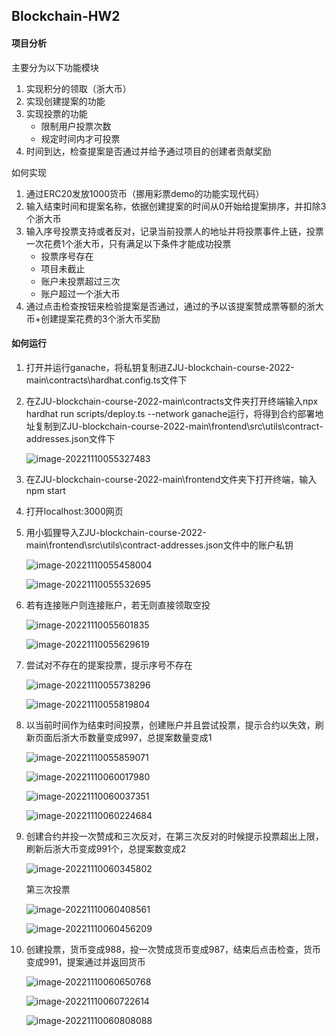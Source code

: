 ## Blockchain-HW2

#### 项目分析

主要分为以下功能模块

1. 实现积分的领取（浙大币）
2. 实现创建提案的功能
3. 实现投票的功能
    - 限制用户投票次数
    - 规定时间内才可投票
4. 时间到达，检查提案是否通过并给予通过项目的创建者贡献奖励



如何实现

1. 通过ERC20发放1000货币（挪用彩票demo的功能实现代码）
2. 输入结束时间和提案名称，依据创建提案的时间从0开始给提案排序，并扣除3个浙大币
3. 输入序号投票支持或者反对，记录当前投票人的地址并将投票事件上链，投票一次花费1个浙大币，只有满足以下条件才能成功投票
    - 投票序号存在
    - 项目未截止
    - 账户未投票超过三次
    - 账户超过一个浙大币
4. 通过点击检查按钮来检验提案是否通过，通过的予以该提案赞成票等额的浙大币+创建提案花费的3个浙大币奖励



#### 如何运行

1. 打开并运行ganache，将私钥复制进ZJU-blockchain-course-2022-main\contracts\hardhat.config.ts文件下

2. 在ZJU-blockchain-course-2022-main\contracts文件夹打开终端输入npx hardhat run scripts/deploy.ts --network ganache运行，将得到合约部署地址复制到ZJU-blockchain-course-2022-main\frontend\src\utils\contract-addresses.json文件下

    ![image-20221110055327483](C:\Users\zhang\AppData\Roaming\Typora\typora-user-images\image-20221110055327483.png)

3. 在ZJU-blockchain-course-2022-main\frontend文件夹下打开终端，输入npm start

4. 打开localhost:3000网页

5. 用小狐狸导入ZJU-blockchain-course-2022-main\frontend\src\utils\contract-addresses.json文件中的账户私钥

    ![image-20221110055458004](C:\Users\zhang\AppData\Roaming\Typora\typora-user-images\image-20221110055458004.png)

    ![image-20221110055532695](C:\Users\zhang\AppData\Roaming\Typora\typora-user-images\image-20221110055532695.png)

6. 若有连接账户则连接账户，若无则直接领取空投

    ![image-20221110055601835](C:\Users\zhang\AppData\Roaming\Typora\typora-user-images\image-20221110055601835.png)

    ![image-20221110055629619](C:\Users\zhang\AppData\Roaming\Typora\typora-user-images\image-20221110055629619.png)

7. 尝试对不存在的提案投票，提示序号不存在

    ![image-20221110055738296](C:\Users\zhang\AppData\Roaming\Typora\typora-user-images\image-20221110055738296.png)

    ![image-20221110055819804](C:\Users\zhang\AppData\Roaming\Typora\typora-user-images\image-20221110055819804.png)

8. 以当前时间作为结束时间投票，创建账户并且尝试投票，提示合约以失效，刷新页面后浙大币数量变成997，总提案数量变成1

    ![image-20221110055859071](C:\Users\zhang\AppData\Roaming\Typora\typora-user-images\image-20221110055859071.png)

    ![image-20221110060017980](C:\Users\zhang\AppData\Roaming\Typora\typora-user-images\image-20221110060017980.png)

    ![image-20221110060037351](C:\Users\zhang\AppData\Roaming\Typora\typora-user-images\image-20221110060037351.png)

    ![image-20221110060224684](C:\Users\zhang\AppData\Roaming\Typora\typora-user-images\image-20221110060224684.png)

9. 创建合约并投一次赞成和三次反对，在第三次反对的时候提示投票超出上限，刷新后浙大币变成991个，总提案数变成2

    ![image-20221110060345802](C:\Users\zhang\AppData\Roaming\Typora\typora-user-images\image-20221110060345802.png)

    第三次投票

    ![image-20221110060408561](C:\Users\zhang\AppData\Roaming\Typora\typora-user-images\image-20221110060408561.png)

    ![image-20221110060456209](C:\Users\zhang\AppData\Roaming\Typora\typora-user-images\image-20221110060456209.png)

10. 创建投票，货币变成988，投一次赞成货币变成987，结束后点击检查，货币变成991，提案通过并返回货币

    ![image-20221110060650768](C:\Users\zhang\AppData\Roaming\Typora\typora-user-images\image-20221110060650768.png)

    ![image-20221110060722614](C:\Users\zhang\AppData\Roaming\Typora\typora-user-images\image-20221110060722614.png)

    ![image-20221110060808088](C:\Users\zhang\AppData\Roaming\Typora\typora-user-images\image-20221110060808088.png)


